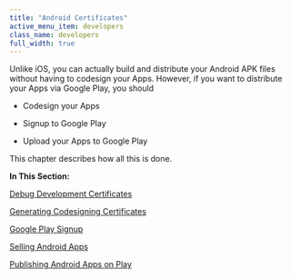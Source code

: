 ```yaml
---
title: "Android Certificates"
active_menu_item: developers
class_name: developers
full_width: true
---
```



Unlike iOS, you can actually build and distribute your Android APK files without having to codesign your Apps. However, if you want to distribute your Apps via Google Play, you should

 - Codesign your Apps

 - Signup to Google Play

 - Upload your Apps to Google Play

This chapter describes how all this is done.

**In This Section:**

[Debug Development Certificates](debug-development-certificates)

[Generating Codesigning Certificates](generating-codesigning-certici)

[Google Play Signup](google-play)

[Selling Android Apps](selling-android-apps)

[Publishing Android Apps on Play](publishing-android-apps-on-pla)
